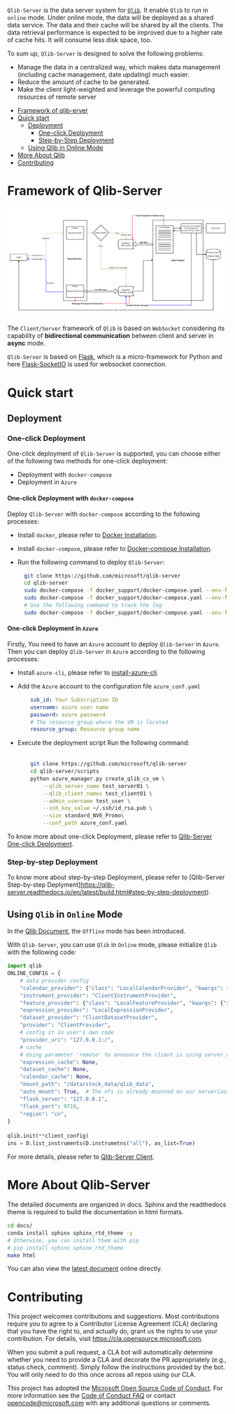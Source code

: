 `Qlib-Server` is the data server system for [`Qlib`](https://github.com/microsoft/qlib). It enable `Qlib` to run in `online` mode. Under online mode, the data will be deployed as a shared data service. The data and their cache will be shared by all the clients. The data retrieval performance is expected to be improved due to a higher rate of cache hits. It will consume less disk space, too.

To sum up, `Qlib-Server` is designed to solve the following problems:

* Manage the data in a centralized way, which makes data management (including cache management, date updating) much easier.
* Reduce the amount of cache to be generated.
* Make the client light-weighted and leverage the powerful computing resources of remote server


- [Framework of qlib-erver](#framework-of-qlib-server)
- [Quick start](#quick-start)
  - [Deployment](#deployment)
    - [One-click Deployment](#one-click-deployment)
    - [Step-by-Step Deployment](#step-by-step-deployment)
  - [Using Qlib in Online Mode](#using-qlib-in-online-mode)
- [More About Qlib](#more-about-qlib)
- [Contributing](#contributing)


# Framework of Qlib-Server

<div style="align: center">
<img src="docs/_static/img/framework.png" />
</div>

The `Client/Server` framework of `Qlib` is based on `WebSocket` considering its capability of **bidirectional communication** between client and server in **async** mode.

`Qlib-Server` is based on [Flask](http://flask.pocoo.org/), which is a micro-framework for Python and here [Flask-SocketIO](https://flask-socketio.readthedocs.io) is used for websocket connection. 

# Quick start


## Deployment

### One-click Deployment

One-click deployment of `Qlib-Server` is supported, you can choose either of the following two methods for one-click deployment:

- Deployment with `docker-compose`
- Deployment in `Azure`

#### One-click Deployment with `docker-compose`

Deploy `Qlib-Server` with `docker-compose` according to the following processes:

* Install `docker`, please refer to [Docker Installation](https://docs.docker.com/engine/install).
* Install `docker-compose`, please refer to [Docker-compose Installation](https://docs.docker.com/compose/install/).
* Run the following command to deploy `Qlib-Server`:

    ```bash
      git clone https://github.com/microsoft/qlib-server
      cd qlib-server
      sudo docker-compose -f docker_support/docker-compose.yaml --env-file docker_support/docker-compose.env build
      sudo docker-compose -f docker_support/docker-compose.yaml --env-file docker_support/docker-compose.env up -d
      # Use the following command to track the log
      sudo docker-compose -f docker_support/docker-compose.yaml --env-file docker_support/docker-compose.env logs -f
    ```

#### One-click Deployment in `Azure`

Firstly, You need to have an `Azure` account to deploy `Qlib-Server` in `Azure`. Then you can deploy `Qlib-Server` in `Azure` according to the following processes:

* Install `azure-cli`, please refer to [install-azure-cli](https://docs.microsoft.com/en-us/cli/azure/install-azure-cli?view=azure-cli-latest).

* Add the `Azure` account to the configuration file `azure_conf.yaml`

    ```yaml
        sub_id: Your Subscription ID
        username: azure user name
        password: azure password
        # The resource group where the VM is located
        resource_group: Resource group name
    ```
* Execute the deployment script
    Run the following command:

    ```bash

        git clone https://github.com/microsoft/qlib-server
        cd qlib-server/scripts
        python azure_manager.py create_qlib_cs_vm \
            --qlib_server_name test_server01 \
            --qlib_client_names test_client01 \
            --admin_username test_user \
            --ssh_key_value ~/.ssh/id_rsa.pub \
            --size standard_NV6_Promo\
            --conf_path azure_conf.yaml
    ```

To know more about one-click Deployment, please refer to [Qlib-Server One-click Deployment](https://qlib-server.readthedocs.io/en/latest/build.html#one-click-deployment).

### Step-by-step Deployment

To know more about step-by-step Deployment, please refer to [Qlib-Server Step-by-step Deplyment]https://qlib-server.readthedocs.io/en/latest/build.html#step-by-step-deployment).


## Using `Qlib` in `Online` Mode

In the [Qlib Document](https://qlib.readthedocs.io/en/latest), the `Offline` mode has been introduced. 

With `Qlib-Server`, you can use `Qlib` in `Online` mode, please initialize `Qlib` with the following code:

```python
import qlib
ONLINE_CONFIG = {
    # data provider config
    "calendar_provider": {"class": "LocalCalendarProvider", "kwargs": {"remote": True}},
    "instrument_provider": "ClientInstrumentProvider",
    "feature_provider": {"class": "LocalFeatureProvider", "kwargs": {"remote": True}},
    "expression_provider": "LocalExpressionProvider",
    "dataset_provider": "ClientDatasetProvider",
    "provider": "ClientProvider",
    # config it in user's own code
    "provider_uri": "127.0.0.1:/",
    # cache
    # Using parameter 'remote' to announce the client is using server_cache, and the writing access will be disabled.
    "expression_cache": None,
    "dataset_cache": None,
    "calendar_cache": None,
    "mount_path": "/data/stock_data/qlib_data",
    "auto_mount": True,  # The nfs is already mounted on our server[auto_mount: False].
    "flask_server": "127.0.0.1",
    "flask_port": 9710,
    "region": "cn",
}

qlib.init(**client_config)
ins = D.list_instruments(D.instrumetns("all"), as_list=True)

```

For more details, please refer to [Qlib-Server Client](https://qlib-server.readthedocs.io/en/latest/client.html).

# More About Qlib-Server

The detailed documents are organized in docs. Sphinx and the readthedocs theme is required to build the documentation in html formats.

```bash
cd docs/
conda install sphinx sphinx_rtd_theme -y
# Otherwise, you can install them with pip
# pip install sphinx sphinx_rtd_theme
make html
```

You can also view the [latest document](https://qlib-server.readthedocs.io/en/latest/) online directly.

# Contributing

This project welcomes contributions and suggestions.  Most contributions require you to agree to a
Contributor License Agreement (CLA) declaring that you have the right to, and actually do, grant us
the rights to use your contribution. For details, visit https://cla.opensource.microsoft.com.

When you submit a pull request, a CLA bot will automatically determine whether you need to provide
a CLA and decorate the PR appropriately (e.g., status check, comment). Simply follow the instructions
provided by the bot. You will only need to do this once across all repos using our CLA.

This project has adopted the [Microsoft Open Source Code of Conduct](https://opensource.microsoft.com/codeofconduct/).
For more information see the [Code of Conduct FAQ](https://opensource.microsoft.com/codeofconduct/faq/) or
contact [opencode@microsoft.com](mailto:opencode@microsoft.com) with any additional questions or comments.
